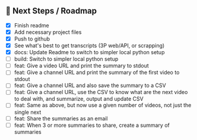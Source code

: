 ## 🔮 Next Steps / Roadmap

* [x] Finish readme
* [x] Add necessary project files
* [x] Push to github
* [x] See what's best to get transcripts (3P web/API, or scrapping)
* [x] docs: Update Readme to switch to simpler local python setup
* [ ] build: Switch to simpler local python setup
* [ ] feat: Give a video URL and print the summary to stdout
* [ ] feat: Give a channel URL and print the summary of the first video to stdout
* [ ] feat: Give a channel URL and also save the summary to a CSV
* [ ] feat: Give a channel URL, use the CSV to know what are the next video to deal with, and summarize, output and update CSV
* [ ] feat: Same as above, but now use a given number of videos, not just the single next
* [ ] feat: Share the summaries as an email
* [ ] feat: When 3 or more summaries to share, create a summary of summaries
